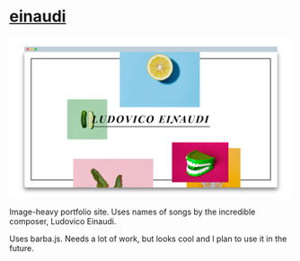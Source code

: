 # [einaudi](https://einaudi.oliviachang.me)

<img src="demo.png" href="https://einaudi.oliviachang.me">

Image-heavy portfolio site. Uses names of songs by the incredible composer, Ludovico Einaudi.

Uses barba.js. Needs a lot of work, but looks cool and I plan to use it in the future.
